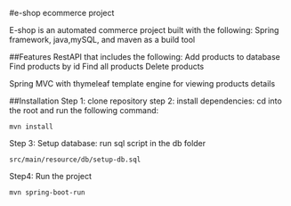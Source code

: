 #e-shop ecommerce project

 E-shop is an automated commerce project built with the following: Spring framework, java,mySQL,
 and maven as a build tool
 
##Features
RestAPI that includes the following:
Add products to database
Find products by id
Find all products
Delete products

Spring MVC with thymeleaf template engine for viewing products details

##Installation
Step 1: clone repository
step 2: install dependencies: cd into the root and run the following command:

`mvn install`

Step 3: Setup database: run sql script in the db folder

`src/main/resource/db/setup-db.sql`

Step4: Run the project

`mvn spring-boot-run`